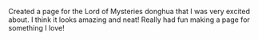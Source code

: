 Created a page for the Lord of Mysteries donghua that I was very excited about. 
I think it looks amazing and neat! Really had fun making a page for something I love!